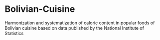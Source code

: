 # Bolivian-Cuisine
Harmonization and systematization of caloric content in popular foods of Bolivian cuisine based on data published by the National Institute of Statistics
